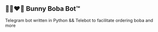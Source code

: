  ## 👯🧋❤️‍🔥 Bunny Boba Bot™

Telegram bot written in Python && Telebot to facilitate ordering boba and more

